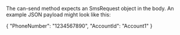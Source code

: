 The can-send method expects an SmsRequest object in the body. An example JSON payload might look like this:

{
    "PhoneNumber": "1234567890",
    "AccountId": "Account1"
}
